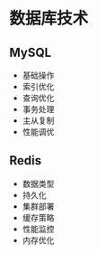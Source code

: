 # 数据库技术

## MySQL
- 基础操作
- 索引优化
- 查询优化
- 事务处理
- 主从复制
- 性能调优

## Redis
- 数据类型
- 持久化
- 集群部署
- 缓存策略
- 性能监控
- 内存优化 
